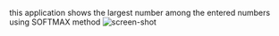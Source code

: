 this application shows the largest number among the entered numbers using SOFTMAX method
![screen-shot](https://github.com/fhimi/Flutter_Project/assets/52172305/dc0b60c4-4147-48fa-b8bb-3b9ddffef452)
